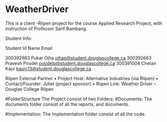 # WeatherDriver
This is a client -Riipen project for the course Applied Research Project, with instruction of Professor Sarif Bambang.


Student Info:

Student Id  Name        Email

300392983 Pukar Ojha       ojhap@student.douglascollege.ca
300392663 Pravesh Poudel   poudelp@student.douglascollege.ca
300391004 Chetan Kaur      kaurc13@student.douglascollege.ca


Riipen External Partner
•	Project Host: Alternative Industries (via Riipen)
•	Contact/Founder: Juliet (project sponsor)
•	Riipen Link: Weather Driver – Douglas College Riipen




#FolderStructure
The Project consist of two Folders:
#Documents:
The documents folder consist of all the reports, and documents.

#Implementation:
The Implementation folder consist of all the code.


